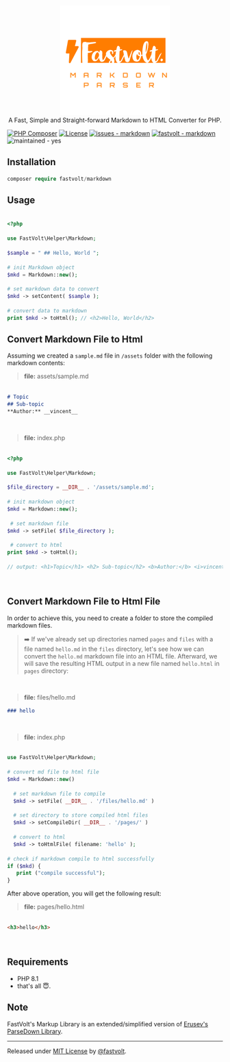<p align="center">
  <a href="#" target="_blank">
    <img src="https://github.com/fastvolt/branding/blob/1c5280745d9c671313f319b7f07d6706a9f75ea9/media/images/fast-mrk.png" alt="Fastvolt" width="256px" height="256px"><br/>
  </a>
    A Fast, Simple and Straight-forward Markdown to HTML Converter for PHP.

</p>



[![PHP Composer](https://github.com/fastvolt/markdown/actions/workflows/php.yml/badge.svg?branch=master)](https://github.com/fastvolt/markdown/actions/workflows/php.yml) [![License](https://img.shields.io/badge/License-MIT-yellow)](#license) [![issues - markdown](https://img.shields.io/github/issues/fastvolt/markdown)](https://github.com/fastvolt/markdown/issues) [![fastvolt - markdown](https://img.shields.io/static/v1?label=fastvolt&message=markdown&color=yellow&logo=github)](https://github.com/fastvolt/markdown "Go to GitHub repo") ![maintained - yes](https://img.shields.io/badge/maintained-yes-blue)


## Installation

```php
composer require fastvolt/markdown
```


## Usage

```php

<?php

use FastVolt\Helper\Markdown;

$sample = " ## Hello, World ";

# init Markdown object
$mkd = Markdown::new();

# set markdown data to convert
$mkd -> setContent( $sample );

# convert data to markdown
print $mkd -> toHtml(); // <h2>Hello, World</h2>

```

## Convert Markdown File to Html

Assuming we created a `sample.md` file in `/assets` folder with the following markdown contents:

> **file:** assets/sample.md

```md 

# Topic
## Sub-topic
**Author:** __vincent__
```
<br>

> **file:** index.php

```php

<?php

use FastVolt\Helper\Markdown;

$file_directory = __DIR__ . '/assets/sample.md';

# init markdown object
$mkd = Markdown::new();

 # set markdown file
$mkd -> setFile( $file_directory );

 # convert to html
print $mkd -> toHtml();

// output: <h1>Topic</h1> <h2> Sub-topic</h2> <b>Author:</b> <i>vincent</i>

```
<br>

## Convert Markdown File to Html File

In order to achieve this, you need to create a folder to store the compiled markdown files.

> ➡️ If we've already set up directories named `pages` and `files` with a file named `hello.md` in the `files` directory, let's see how we can convert the `hello.md` markdown file into an HTML file. Afterward, we will save the resulting HTML output in a new file named `hello.html` in `pages` directory:
<br>

> **file:** files/hello.md

```md
### hello
```
<br>

> **file:** index.php

```php

use FastVolt\Helper\Markdown;

# convert md file to html file
$mkd = Markdown::new()

  # set markdown file to compile
  $mkd -> setFile( __DIR__ . '/files/hello.md' )

  # set directory to store compiled html files 
  $mkd -> setCompileDir( __DIR__ . '/pages/' )

  # convert to html
  $mkd -> toHtmlFile( filename: 'hello' ); 

# check if markdown compile to html successfully 
if ($mkd) {
   print ("compile successful");
}

```

After above operation, you will get the following result:

> **file:** pages/hello.html

```html

<h3>hello</h3>

```
<br>


## Requirements 
- PHP 8.1
- that's all 😇.


## Note
FastVolt's Markup Library is an extended/simplified version of <a href="https://github.com/erusev/parsedown">Erusev's ParseDown Library</a>.

<hr>


Released under [MIT License](/LICENSE) by [@fastvolt](https://github.com/fastvolt).

